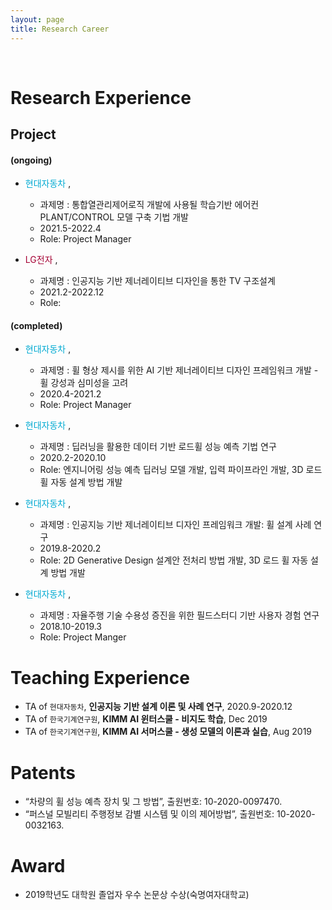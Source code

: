 ```yaml
---
layout: page
title: Research Career
---
```


<br/>

# Research Experience

## Project

#### (ongoing)
* <span style="color:	#00aad2"> 현대자동차  </span>, 
  * 과제명 : 통합열관리제어로직 개발에 사용될 학습기반 에어컨 PLANT/CONTROL 모델 구축 기법 개발 
  * 2021.5-2022.4
  * Role: Project Manager 
  
* <span style="color:	#A50034"> LG전자 </span>, 
  * 과제명 : 인공지능 기반 제너레이티브 디자인을 통한 TV 구조설계
  * 2021.2-2022.12
  * Role: 


#### (completed)

* <span style="color:	#00aad2"> 현대자동차 </span>, 
  * 과제명 : 휠 형상 제시를 위한 AI 기반 제너레이티브 디자인 프레임워크 개발 - 휠 강성과 심미성을 고려
  * 2020.4-2021.2
  * Role: Project Manager 


* <span style="color:	#00aad2"> 현대자동차 </span>, 
  * 과제명 : 딥러닝을 활용한 데이터 기반 로드휠 성능 예측 기법 연구
  * 2020.2-2020.10
  * Role: 엔지니어링 성능 예측 딥러닝 모델 개발, 입력 파이프라인 개발, 3D 로드휠 자동 설계 방법 개발 


* <span style="color:	#00aad2"> 현대자동차 </span>, 
  * 과제명 : 인공지능 기반 제너레이티브 디자인 프레임워크 개발: 휠 설계 사례 연구
  * 2019.8-2020.2
  * Role: 2D Generative Design 설계안 전처리 방법 개발, 3D 로드 휠 자동 설계 방법 개발 


* <span style="color:	#00aad2"> 현대자동차 </span>, 
  * 과제명 : 자율주행 기술 수용성 증진을 위한 필드스터디 기반 사용자 경험 연구
  * 2018.10-2019.3
  * Role: Project Manger


# Teaching Experience

* TA of `현대자동차`, **인공지능 기반 설계 이론 및 사례 연구**, 2020.9-2020.12
* TA of `한국기계연구원`, **KIMM AI 윈터스쿨 - 비지도 학습**, Dec 2019
* TA of `한국기계연구원`, **KIMM AI 서머스쿨 - 생성 모델의 이론과 실습**, Aug 2019

# Patents

- “차량의 휠 성능 예측 장치 및 그 방법”, 출원번호: 10-2020-0097470.
- “퍼스널 모빌리티 주행정보 감별 시스템 및 이의 제어방법”, 출원번호: 10-2020-0032163.

# Award

* 2019학년도 대학원 졸업자 우수 논문상 수상(숙명여자대학교)
